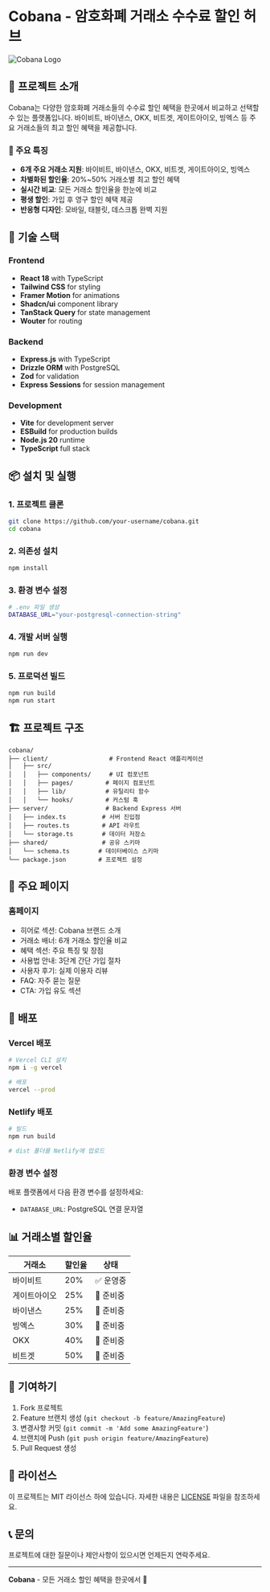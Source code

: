 # Cobana - 암호화폐 거래소 수수료 할인 허브

![Cobana Logo](https://img.shields.io/badge/Cobana-🍌_Crypto_Exchange_Hub-orange?style=for-the-badge)

## 🌟 프로젝트 소개

Cobana는 다양한 암호화폐 거래소들의 수수료 할인 혜택을 한곳에서 비교하고 선택할 수 있는 플랫폼입니다. 바이비트, 바이낸스, OKX, 비트겟, 게이트아이오, 빙엑스 등 주요 거래소들의 최고 할인 혜택을 제공합니다.

### 🎯 주요 특징

- **6개 주요 거래소 지원**: 바이비트, 바이낸스, OKX, 비트겟, 게이트아이오, 빙엑스
- **차별화된 할인율**: 20%~50% 거래소별 최고 할인 혜택
- **실시간 비교**: 모든 거래소 할인율을 한눈에 비교
- **평생 할인**: 가입 후 영구 할인 혜택 제공
- **반응형 디자인**: 모바일, 태블릿, 데스크톱 완벽 지원

## 🚀 기술 스택

### Frontend
- **React 18** with TypeScript
- **Tailwind CSS** for styling
- **Framer Motion** for animations
- **Shadcn/ui** component library
- **TanStack Query** for state management
- **Wouter** for routing

### Backend
- **Express.js** with TypeScript
- **Drizzle ORM** with PostgreSQL
- **Zod** for validation
- **Express Sessions** for session management

### Development
- **Vite** for development server
- **ESBuild** for production builds
- **Node.js 20** runtime
- **TypeScript** full stack

## 📦 설치 및 실행

### 1. 프로젝트 클론
```bash
git clone https://github.com/your-username/cobana.git
cd cobana
```

### 2. 의존성 설치
```bash
npm install
```

### 3. 환경 변수 설정
```bash
# .env 파일 생성
DATABASE_URL="your-postgresql-connection-string"
```

### 4. 개발 서버 실행
```bash
npm run dev
```

### 5. 프로덕션 빌드
```bash
npm run build
npm run start
```

## 🏗️ 프로젝트 구조

```
cobana/
├── client/                 # Frontend React 애플리케이션
│   ├── src/
│   │   ├── components/     # UI 컴포넌트
│   │   ├── pages/         # 페이지 컴포넌트
│   │   ├── lib/           # 유틸리티 함수
│   │   └── hooks/         # 커스텀 훅
├── server/                # Backend Express 서버
│   ├── index.ts          # 서버 진입점
│   ├── routes.ts         # API 라우트
│   └── storage.ts        # 데이터 저장소
├── shared/               # 공유 스키마
│   └── schema.ts        # 데이터베이스 스키마
└── package.json         # 프로젝트 설정
```

## 🎨 주요 페이지

### 홈페이지
- 히어로 섹션: Cobana 브랜드 소개
- 거래소 배너: 6개 거래소 할인율 비교
- 혜택 섹션: 주요 특징 및 장점
- 사용법 안내: 3단계 간단 가입 절차
- 사용자 후기: 실제 이용자 리뷰
- FAQ: 자주 묻는 질문
- CTA: 가입 유도 섹션

## 🔧 배포

### Vercel 배포
```bash
# Vercel CLI 설치
npm i -g vercel

# 배포
vercel --prod
```

### Netlify 배포
```bash
# 빌드
npm run build

# dist 폴더를 Netlify에 업로드
```

### 환경 변수 설정
배포 플랫폼에서 다음 환경 변수를 설정하세요:
- `DATABASE_URL`: PostgreSQL 연결 문자열

## 📊 거래소별 할인율

| 거래소 | 할인율 | 상태 |
|--------|--------|------|
| 바이비트 | 20% | ✅ 운영중 |
| 게이트아이오 | 25% | 🚧 준비중 |
| 바이낸스 | 25% | 🚧 준비중 |
| 빙엑스 | 30% | 🚧 준비중 |
| OKX | 40% | 🚧 준비중 |
| 비트겟 | 50% | 🚧 준비중 |

## 🤝 기여하기

1. Fork 프로젝트
2. Feature 브랜치 생성 (`git checkout -b feature/AmazingFeature`)
3. 변경사항 커밋 (`git commit -m 'Add some AmazingFeature'`)
4. 브랜치에 Push (`git push origin feature/AmazingFeature`)
5. Pull Request 생성

## 📄 라이선스

이 프로젝트는 MIT 라이선스 하에 있습니다. 자세한 내용은 [LICENSE](LICENSE) 파일을 참조하세요.

## 📞 문의

프로젝트에 대한 질문이나 제안사항이 있으시면 언제든지 연락주세요.

---

**Cobana** - 모든 거래소 할인 혜택을 한곳에서 🍌